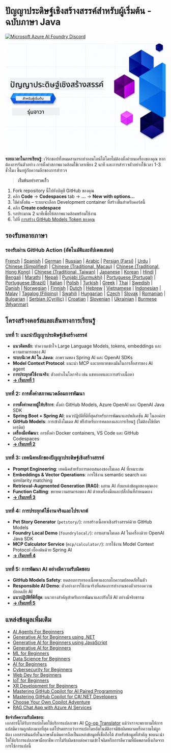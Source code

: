 <!--
CO_OP_TRANSLATOR_METADATA:
{
  "original_hash": "ff95bb9d60ecd46e1a2215e341062967",
  "translation_date": "2025-07-26T17:33:58+00:00",
  "source_file": "README.md",
  "language_code": "th"
}
-->
# ปัญญาประดิษฐ์เชิงสร้างสรรค์สำหรับผู้เริ่มต้น - ฉบับภาษา Java  
[![Microsoft Azure AI Foundry Discord](https://dcbadge.limes.pink/api/server/ByRwuEEgH4)](https://discord.com/invite/ByRwuEEgH4)

![Generative AI for Beginners - Java Edition](../../translated_images/beg-genai-series.61edc4a6b2cc54284fa2d70eda26dc0ca2669e26e49655b842ea799cd6e16d2a.th.png)

**ระยะเวลาในการเรียนรู้**: เวิร์กชอปทั้งหมดสามารถทำออนไลน์ได้โดยไม่ต้องตั้งค่าบนเครื่องของคุณ หากต้องการรันตัวอย่าง การตั้งค่าสภาพแวดล้อมใช้เวลาเพียง 2 นาที และการสำรวจตัวอย่างใช้เวลา 1-3 ชั่วโมง ขึ้นอยู่กับความลึกของการสำรวจ

> **เริ่มต้นอย่างรวดเร็ว**

1. Fork repository นี้ไปยังบัญชี GitHub ของคุณ  
2. คลิก **Code** → **Codespaces** tab → **...** → **New with options...**  
3. ใช้ค่าตั้งต้น – ระบบจะเลือก Development container ที่สร้างขึ้นสำหรับคอร์สนี้  
4. คลิก **Create codespace**  
5. รอประมาณ 2 นาทีเพื่อให้สภาพแวดล้อมพร้อมใช้งาน  
6. ไปที่ [การสร้าง GitHub Models Token ของคุณ](./02-SetupDevEnvironment/README.md#step-2-create-a-github-personal-access-token)  

## รองรับหลายภาษา  

### รองรับผ่าน GitHub Action (อัตโนมัติและอัปเดตเสมอ)  

[French](../fr/README.md) | [Spanish](../es/README.md) | [German](../de/README.md) | [Russian](../ru/README.md) | [Arabic](../ar/README.md) | [Persian (Farsi)](../fa/README.md) | [Urdu](../ur/README.md) | [Chinese (Simplified)](../zh/README.md) | [Chinese (Traditional, Macau)](../mo/README.md) | [Chinese (Traditional, Hong Kong)](../hk/README.md) | [Chinese (Traditional, Taiwan)](../tw/README.md) | [Japanese](../ja/README.md) | [Korean](../ko/README.md) | [Hindi](../hi/README.md) | [Bengali](../bn/README.md) | [Marathi](../mr/README.md) | [Nepali](../ne/README.md) | [Punjabi (Gurmukhi)](../pa/README.md) | [Portuguese (Portugal)](../pt/README.md) | [Portuguese (Brazil)](../br/README.md) | [Italian](../it/README.md) | [Polish](../pl/README.md) | [Turkish](../tr/README.md) | [Greek](../el/README.md) | [Thai](./README.md) | [Swedish](../sv/README.md) | [Danish](../da/README.md) | [Norwegian](../no/README.md) | [Finnish](../fi/README.md) | [Dutch](../nl/README.md) | [Hebrew](../he/README.md) | [Vietnamese](../vi/README.md) | [Indonesian](../id/README.md) | [Malay](../ms/README.md) | [Tagalog (Filipino)](../tl/README.md) | [Swahili](../sw/README.md) | [Hungarian](../hu/README.md) | [Czech](../cs/README.md) | [Slovak](../sk/README.md) | [Romanian](../ro/README.md) | [Bulgarian](../bg/README.md) | [Serbian (Cyrillic)](../sr/README.md) | [Croatian](../hr/README.md) | [Slovenian](../sl/README.md) | [Ukrainian](../uk/README.md) | [Burmese (Myanmar)](../my/README.md)  

## โครงสร้างคอร์สและเส้นทางการเรียนรู้  

### **บทที่ 1: แนะนำปัญญาประดิษฐ์เชิงสร้างสรรค์**  
- **แนวคิดหลัก**: ทำความเข้าใจ Large Language Models, tokens, embeddings และความสามารถของ AI  
- **ระบบนิเวศ AI ใน Java**: ภาพรวมของ Spring AI และ OpenAI SDKs  
- **Model Context Protocol**: แนะนำ MCP และบทบาทของมันในการสื่อสารของ AI agent  
- **การประยุกต์ใช้งานจริง**: ตัวอย่างในโลกจริง เช่น แชทบอทและการสร้างเนื้อหา  
- **[→ เริ่มบทที่ 1](./01-IntroToGenAI/README.md)**  

### **บทที่ 2: การตั้งค่าสภาพแวดล้อมการพัฒนา**  
- **การตั้งค่าหลายผู้ให้บริการ**: ตั้งค่า GitHub Models, Azure OpenAI และ OpenAI Java SDK  
- **Spring Boot + Spring AI**: แนวปฏิบัติที่ดีที่สุดสำหรับการพัฒนาแอปพลิเคชัน AI ในองค์กร  
- **GitHub Models**: การเข้าถึงโมเดล AI ฟรีสำหรับการทดลองและการเรียนรู้ (ไม่ต้องใช้บัตรเครดิต)  
- **เครื่องมือพัฒนา**: การตั้งค่า Docker containers, VS Code และ GitHub Codespaces  
- **[→ เริ่มบทที่ 2](./02-SetupDevEnvironment/README.md)**  

### **บทที่ 3: เทคนิคหลักของปัญญาประดิษฐ์เชิงสร้างสรรค์**  
- **Prompt Engineering**: เทคนิคสำหรับการตอบสนองของโมเดล AI ที่เหมาะสม  
- **Embeddings & Vector Operations**: การใช้งาน semantic search และ similarity matching  
- **Retrieval-Augmented Generation (RAG)**: ผสาน AI กับแหล่งข้อมูลของคุณเอง  
- **Function Calling**: ขยายความสามารถของ AI ด้วยเครื่องมือและปลั๊กอินที่กำหนดเอง  
- **[→ เริ่มบทที่ 3](./03-CoreGenerativeAITechniques/README.md)**  

### **บทที่ 4: การประยุกต์ใช้งานจริงและโปรเจกต์**  
- **Pet Story Generator** (`petstory/`): การสร้างเนื้อหาเชิงสร้างสรรค์ด้วย GitHub Models  
- **Foundry Local Demo** (`foundrylocal/`): การผสานโมเดล AI ในเครื่องด้วย OpenAI Java SDK  
- **MCP Calculator Service** (`mcp/calculator/`): การใช้งาน Model Context Protocol เบื้องต้นด้วย Spring AI  
- **[→ เริ่มบทที่ 4](./04-PracticalSamples/README.md)**  

### **บทที่ 5: การพัฒนา AI อย่างมีความรับผิดชอบ**  
- **GitHub Models Safety**: ทดสอบการกรองเนื้อหาและกลไกความปลอดภัยในตัว  
- **Responsible AI Demo**: ตัวอย่างการใช้งานจริงที่แสดงการทำงานของตัวกรองความปลอดภัย AI  
- **แนวปฏิบัติที่ดีที่สุด**: แนวทางสำคัญสำหรับการพัฒนาและปรับใช้ AI อย่างมีจริยธรรม  
- **[→ เริ่มบทที่ 5](./05-ResponsibleGenAI/README.md)**  

## แหล่งข้อมูลเพิ่มเติม  

- [AI Agents For Beginners](https://github.com/microsoft/ai-agents-for-beginners)  
- [Generative AI for Beginners using .NET](https://github.com/microsoft/Generative-AI-for-beginners-dotnet)  
- [Generative AI for Beginners using JavaScript](https://github.com/microsoft/generative-ai-with-javascript)  
- [Generative AI for Beginners](https://github.com/microsoft/generative-ai-for-beginners)  
- [ML for Beginners](https://aka.ms/ml-beginners)  
- [Data Science for Beginners](https://aka.ms/datascience-beginners)  
- [AI for Beginners](https://aka.ms/ai-beginners)  
- [Cybersecurity for Beginners](https://github.com/microsoft/Security-101)  
- [Web Dev for Beginners](https://aka.ms/webdev-beginners)  
- [IoT for Beginners](https://aka.ms/iot-beginners)  
- [XR Development for Beginners](https://github.com/microsoft/xr-development-for-beginners)  
- [Mastering GitHub Copilot for AI Paired Programming](https://aka.ms/GitHubCopilotAI)  
- [Mastering GitHub Copilot for C#/.NET Developers](https://github.com/microsoft/mastering-github-copilot-for-dotnet-csharp-developers)  
- [Choose Your Own Copilot Adventure](https://github.com/microsoft/CopilotAdventures)  
- [RAG Chat App with Azure AI Services](https://github.com/Azure-Samples/azure-search-openai-demo-java)  

**ข้อจำกัดความรับผิดชอบ**:  
เอกสารนี้ได้รับการแปลโดยใช้บริการแปลภาษา AI [Co-op Translator](https://github.com/Azure/co-op-translator) แม้ว่าเราจะพยายามให้การแปลมีความถูกต้องมากที่สุด แต่โปรดทราบว่าการแปลโดยอัตโนมัติอาจมีข้อผิดพลาดหรือความไม่ถูกต้อง เอกสารต้นฉบับในภาษาดั้งเดิมควรถือเป็นแหล่งข้อมูลที่เชื่อถือได้ สำหรับข้อมูลที่สำคัญ ขอแนะนำให้ใช้บริการแปลภาษามืออาชีพ เราไม่รับผิดชอบต่อความเข้าใจผิดหรือการตีความที่ผิดพลาดซึ่งเกิดจากการใช้การแปลนี้